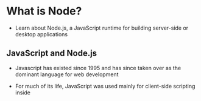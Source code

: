 # What is Node?
- Learn about Node.js, a JavaScript runtime for building server-side or desktop applications

## JavaScript and Node.js
- Javascript has existed since 1995 and has since taken over as the dominant language for web development
- For much of its life, JavaScript was used mainly for client-side scripting inside <script> tags executing in web browsers
- This limitation meant that developers were often working in many different languages and frameworks
    - between the front-end (client-side) and backend (server-side) aspects of a web application

- Although there were other projects to bring JavaScript to server-side applications, the functionality took off with the launch of Node.js in 2009
- Node allows developers to write JavaScript code that runs directly in a computer process itself instead of in a browser
- Node can, therefore, be used to write server-side applications with access to the operating system, file system
    - and everything else required to build fully-functional applications

- Node.js is written in C, C++, and JavaScript, and it is built on the __open-source V8 JavaScript engine__ which also powers JS in browsers such as Google Chrome
- As [V8](https://v8.dev/) supports new features in JavaScript, they are incorporated into Node

## Node-Specific Functionality
### Globals
- Node provides access to several important global objects for use with Node program files
- When writing a file that will run in a Node environment, these variables will be accessible in the global scope of your file
    - `module` is an object referring to the functionality that will be exported from a file. In Node, each file is treated as a module.
    - `require()` is a function used to import modules from other files or Node packages.
    - `process` is an object referencing to the actual computer [process](https://en.wikipedia.org/wiki/Process_(computing)) running a Node program and allows for access to command-line arguments and much more.

### Modules
- Node has a many built-in modules to aid in interactions with the command line, the computer file system, and the Internet
- These include
    - [HTTP](https://nodejs.org/dist/latest/docs/api/http.html) and [HTTPS](https://nodejs.org/dist/latest/docs/api/https.html) for creating web servers
    - [File System](https://nodejs.org/dist/latest/docs/api/fs.html), [OS](https://nodejs.org/dist/latest/docs/api/os.html), and [Path](https://nodejs.org/dist/latest/docs/api/path.html) for interacting with the file system, operating system, and file/directory paths
- You can view the full [docs](https://nodejs.org/dist/latest/docs/api/) to see more of Node’s built-in features

## Why Node?
- Per the [Node.js homepage](https://nodejs.org/en/), Node “uses an event-driven, non-blocking I/O model”
- In practice, this means that Node is built well to handle __asynchronous__ JavaScript code to perform many asynchronous activities
    - such as reading and writing to the file system, handling connections to database servers, or handling requests as a web server

- To handle asynchronous code, Node uses a callback-based system
- Node functions and methods that will implement some asynchronous activity take a callback function
- This callback will be called whenever the asynchronous operation has resolved
- By convention, the first argument of this callback is an error placeholder
- If an error occurred in the asynchronous operation occurred (trying to read a non-existent file, for example)
    - the error argument will be an Error object, but it will be `null` if no error occurs
```javascript
const fs = require('fs');
 
fs.readFile('./script.js', function(error, data) {
  // error is null if no error occurred, but an Error object if it did
  if (error) {
   throw error;
  }
  // the file data will be passed into the callback if no error was thrown
  console.log(data);
});
```
- In this example, we are using Node’s built-in `fs` module to read a script.js file
- The callback function is called after the file-reading operation is completed
- If an error occurred, it will be passed in as `error` and thrown
- If it doesn’t exist, the retrieved data from the file reading operation is logged to the console

## How to use Node
- install node and use like python

## Node as a REPL
- Node can also be used in a terminal window as a Read-Evaluate-Print-Loop, or REPL
- This functionality allows you execute JavaScript commands from the command line

- With Node installed, you can launch the REPL by running the node command in a terminal and pressing Enter/Return
- You are now in an interactive JavaScript environment and can run any valid JavaScript code such as 4 + 5
- After executing a command, Node will always print the result of that evaluation
```
$ node
> 4 + 5
9
> function nodeIsGreat() {
... console.log('Node is great!');
... }
undefined
> nodeIsGreat()
Node is great!
undefined
> .exit
$ 
```
- In this example, the user launches node on line one with the `node` terminal command
- On line 2 the user types `4 + 5` and evaluates with the return key
- `9` prints to the output terminal

- On line 4, the user opens a function declaration of `nodeIsGreat`
- Because this function declaration takes multiple lines
    - Node REPL will print `...` at the beginning of a line to show that it is still reading the user’s input statement and has not evaluated yet
    - After the function declaration is closed on line 6, `undefined` prints to the output terminal, as the function declaration itself does not evaluate to any value
    - When the function is invoked on line 8, `Node is great!` logs to the console, and `undefined` logs after, because `nodeIsGreat()` returns `undefined`

- To exit the Node REPL, use the `.exit` command at any point and return to the system shell. Pressing `ctrl + c` twice will also exit 

## Loading Existing Files
- Node REPL can also load existing JS files
- If we had the following code saved into script.js:
```javascript
var a = 'Node REPL is fun!';

We can use .load to load it into the REPL. .load takes a path argument, so to load script.js we would use .load ./script.js.

$ node
> .load ./script.js
var a = 'Node REPL is fun!';
 
> a
'Node REPL is fun!'
```
- After the script file is loaded
    - the variables are accessible in the REPL
    - so when we evaluate the a variable, it’s value has been set by loading script.js
    - and ‘Node REPL is fun!’ prints to the console

- Try it out yourself by running node in a terminal or check out the REPL docs for more functionality

